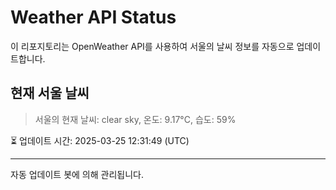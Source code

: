 
# Weather API Status

이 리포지토리는 OpenWeather API를 사용하여 서울의 날씨 정보를 자동으로 업데이트합니다.

## 현재 서울 날씨
> 서울의 현재 날씨: clear sky, 온도: 9.17°C, 습도: 59%

⏳ 업데이트 시간: 2025-03-25 12:31:49 (UTC)

---
자동 업데이트 봇에 의해 관리됩니다.
